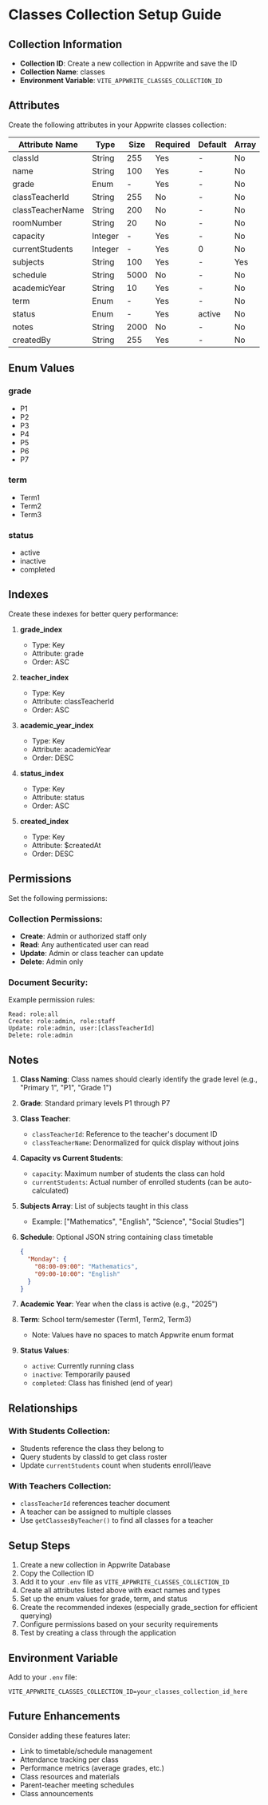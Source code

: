 # Classes Collection Setup Guide

## Collection Information
- **Collection ID**: Create a new collection in Appwrite and save the ID
- **Collection Name**: classes
- **Environment Variable**: `VITE_APPWRITE_CLASSES_COLLECTION_ID`

## Attributes

Create the following attributes in your Appwrite classes collection:

| Attribute Name | Type | Size | Required | Default | Array |
|---------------|------|------|----------|---------|-------|
| classId | String | 255 | Yes | - | No |
| name | String | 100 | Yes | - | No |
| grade | Enum | - | Yes | - | No |
| classTeacherId | String | 255 | No | - | No |
| classTeacherName | String | 200 | No | - | No |
| roomNumber | String | 20 | No | - | No |
| capacity | Integer | - | Yes | - | No |
| currentStudents | Integer | - | Yes | 0 | No |
| subjects | String | 100 | Yes | - | Yes |
| schedule | String | 5000 | No | - | No |
| academicYear | String | 10 | Yes | - | No |
| term | Enum | - | Yes | - | No |
| status | Enum | - | Yes | active | No |
| notes | String | 2000 | No | - | No |
| createdBy | String | 255 | Yes | - | No |

## Enum Values

### grade
- P1
- P2
- P3
- P4
- P5
- P6
- P7

### term
- Term1
- Term2
- Term3

### status
- active
- inactive
- completed

## Indexes

Create these indexes for better query performance:

1. **grade_index**
   - Type: Key
   - Attribute: grade
   - Order: ASC

2. **teacher_index**
   - Type: Key
   - Attribute: classTeacherId
   - Order: ASC

3. **academic_year_index**
   - Type: Key
   - Attribute: academicYear
   - Order: DESC

4. **status_index**
   - Type: Key
   - Attribute: status
   - Order: ASC

5. **created_index**
   - Type: Key
   - Attribute: $createdAt
   - Order: DESC

## Permissions

Set the following permissions:

### Collection Permissions:
- **Create**: Admin or authorized staff only
- **Read**: Any authenticated user can read
- **Update**: Admin or class teacher can update
- **Delete**: Admin only

### Document Security:
Example permission rules:
```
Read: role:all
Create: role:admin, role:staff
Update: role:admin, user:[classTeacherId]
Delete: role:admin
```

## Notes

1. **Class Naming**: Class names should clearly identify the grade level (e.g., "Primary 1", "P1", "Grade 1")

2. **Grade**: Standard primary levels P1 through P7

3. **Class Teacher**: 
   - `classTeacherId`: Reference to the teacher's document ID
   - `classTeacherName`: Denormalized for quick display without joins

4. **Capacity vs Current Students**:
   - `capacity`: Maximum number of students the class can hold
   - `currentStudents`: Actual number of enrolled students (can be auto-calculated)

5. **Subjects Array**: List of subjects taught in this class
   - Example: ["Mathematics", "English", "Science", "Social Studies"]

6. **Schedule**: Optional JSON string containing class timetable
   ```json
   {
     "Monday": {
       "08:00-09:00": "Mathematics",
       "09:00-10:00": "English"
     }
   }
   ```

7. **Academic Year**: Year when the class is active (e.g., "2025")

8. **Term**: School term/semester (Term1, Term2, Term3)
   - Note: Values have no spaces to match Appwrite enum format

9. **Status Values**:
    - `active`: Currently running class
    - `inactive`: Temporarily paused
    - `completed`: Class has finished (end of year)

## Relationships

### With Students Collection:
- Students reference the class they belong to
- Query students by classId to get class roster
- Update `currentStudents` count when students enroll/leave

### With Teachers Collection:
- `classTeacherId` references teacher document
- A teacher can be assigned to multiple classes
- Use `getClassesByTeacher()` to find all classes for a teacher

## Setup Steps

1. Create a new collection in Appwrite Database
2. Copy the Collection ID
3. Add it to your `.env` file as `VITE_APPWRITE_CLASSES_COLLECTION_ID`
4. Create all attributes listed above with exact names and types
5. Set up the enum values for grade, term, and status
6. Create the recommended indexes (especially grade_section for efficient querying)
7. Configure permissions based on your security requirements
8. Test by creating a class through the application

## Environment Variable

Add to your `.env` file:
```
VITE_APPWRITE_CLASSES_COLLECTION_ID=your_classes_collection_id_here
```

## Future Enhancements

Consider adding these features later:
- Link to timetable/schedule management
- Attendance tracking per class
- Performance metrics (average grades, etc.)
- Class resources and materials
- Parent-teacher meeting schedules
- Class announcements
